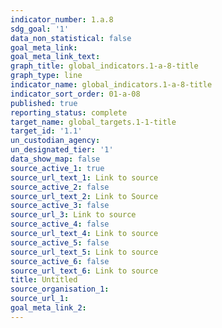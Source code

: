```yaml
---
indicator_number: 1.a.8
sdg_goal: '1'
data_non_statistical: false
goal_meta_link: 
goal_meta_link_text: 
graph_title: global_indicators.1-a-8-title 
graph_type: line
indicator_name: global_indicators.1-a-8-title
indicator_sort_order: 01-a-08
published: true
reporting_status: complete 
target_name: global_targets.1-1-title 
target_id: '1.1' 
un_custodian_agency: 
un_designated_tier: '1'
data_show_map: false 
source_active_1: true 
source_url_text_1: Link to source 
source_active_2: false
source_url_text_2: Link to Source 
source_active_3: false 
source_url_3: Link to source 
source_active_4: false 
source_url_text_4: Link to source 
source_active_5: false 
source_url_text_5: Link to source 
source_active_6: false 
source_url_text_6: Link to source 
title: Untitled 
source_organisation_1: 
source_url_1: 
goal_meta_link_2: 
---
```

